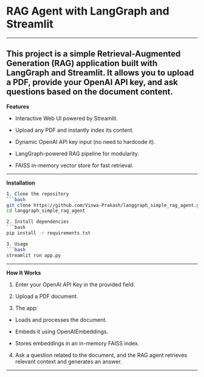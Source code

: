 # RAG Agent with LangGraph and Streamlit
---
This project is a simple Retrieval-Augmented Generation (RAG) application built with LangGraph and Streamlit.
It allows you to upload a PDF, provide your OpenAI API key, and ask questions based on the document content.
---

**Features**
- Interactive Web UI powered by Streamlit.

- Upload any PDF and instantly index its content.

- Dynamic OpenAI API key input (no need to hardcode it).

- LangGraph-powered RAG pipeline for modularity.

- FAISS in-memory vector store for fast retrieval.

---

**Installation**
```bash
1. Clone the repository
```bash
git clone https://github.com/Viswa-Prakash/langgraph_simple_rag_agent.git
cd langgraph_simple_rag_agent

2. Install dependencies
```bash
pip install -r requirements.txt

3. Usage
```bash
streamlit run app.py
```
---
**How It Works**  
1. Enter your OpenAI API Key in the provided field.

2. Upload a PDF document.

3. The app:

- Loads and processes the document.

- Embeds it using OpenAIEmbeddings.

- Stores embeddings in an in-memory FAISS index.

4. Ask a question related to the document, and the RAG agent retrieves relevant context and generates an answer.
---
